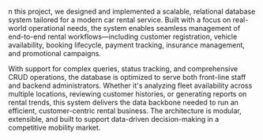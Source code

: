 n this project, we designed and implemented a scalable, relational database system tailored for a modern car rental service. Built with a focus on real-world operational needs, the system enables seamless management of end-to-end rental workflows—including customer registration, vehicle availability, booking lifecycle, payment tracking, insurance management, and promotional campaigns.

With support for complex queries, status tracking, and comprehensive CRUD operations, the database is optimized to serve both front-line staff and backend administrators. Whether it's analyzing fleet availability across multiple locations, reviewing customer histories, or generating reports on rental trends, this system delivers the data backbone needed to run an efficient, customer-centric rental business. The architecture is modular, extensible, and built to support data-driven decision-making in a competitive mobility market.
